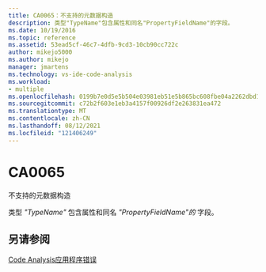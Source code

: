 ```yaml
---
title: CA0065：不支持的元数据构造
description: 类型"TypeName"包含属性和同名"PropertyFieldName"的字段。
ms.date: 10/19/2016
ms.topic: reference
ms.assetid: 53ead5cf-46c7-4dfb-9cd3-10cb90cc722c
author: mikejo5000
ms.author: mikejo
manager: jmartens
ms.technology: vs-ide-code-analysis
ms.workload:
- multiple
ms.openlocfilehash: 0199b7e0d5e5b504e03981eb51e5b865bc608fbe04a2262dbd15db7fba0b22fc
ms.sourcegitcommit: c72b2f603e1eb3a4157f00926df2e263831ea472
ms.translationtype: MT
ms.contentlocale: zh-CN
ms.lasthandoff: 08/12/2021
ms.locfileid: "121406249"
---
```

# <a name="ca0065"></a>CA0065

不支持的元数据构造

类型 *"TypeName"* 包含属性和同名 *"PropertyFieldName"的* 字段。

## <a name="see-also"></a>另请参阅
[Code Analysis应用程序错误](../code-quality/code-analysis-application-errors.md)
